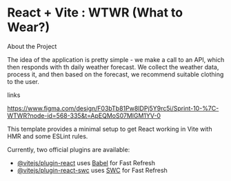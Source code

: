 # React + Vite : WTWR (What to Wear?)

About the Project

The idea of the application is pretty simple - we make a call to an API, which then responds with th daily weather forecast. We collect the weather data, process it, and then based on the forecast, we recommend suitable clothing to the user.

links

https://www.figma.com/design/F03bTb81Pw8IDPj5Y9rc5i/Sprint-10-%7C-WTWR?node-id=568-335&t=ApEQMoS07MlGM1YV-0

This template provides a minimal setup to get React working in Vite with HMR and some ESLint rules.

Currently, two official plugins are available:

- [@vitejs/plugin-react](https://github.com/vitejs/vite-plugin-react/blob/main/packages/plugin-react/README.md) uses [Babel](https://babeljs.io/) for Fast Refresh
- [@vitejs/plugin-react-swc](https://github.com/vitejs/vite-plugin-react-swc) uses [SWC](https://swc.rs/) for Fast Refresh
